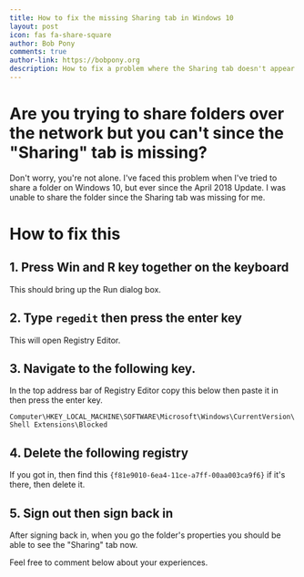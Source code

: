```yaml
---
title: How to fix the missing Sharing tab in Windows 10
layout: post
icon: fas fa-share-square
author: Bob Pony
comments: true
author-link: https://bobpony.org
description: How to fix a problem where the Sharing tab doesn't appear for the folder's properties.
---
```


# Are you trying to share folders over the network but you can't since the "Sharing" tab is missing?

Don't worry, you're not alone. I've faced this problem when I've tried to share a folder on Windows 10, but ever since the April 2018 Update. I was unable to share the folder since the Sharing tab was missing for me.

# How to fix this

## 1. Press Win and R key together on the keyboard
This should bring up the Run dialog box.

## 2. Type `regedit` then press the enter key
This will open Registry Editor.

## 3. Navigate to the following key.
In the top address bar of Registry Editor copy this below then paste it in then press the enter key.

```Computer\HKEY_LOCAL_MACHINE\SOFTWARE\Microsoft\Windows\CurrentVersion\Shell Extensions\Blocked```

## 4. Delete the following registry
If you got in, then find this `{f81e9010-6ea4-11ce-a7ff-00aa003ca9f6}` if it's there, then delete it.

## 5. Sign out then sign back in
After signing back in, when you go the folder's properties you should be able to see the "Sharing" tab now.

Feel free to comment below about your experiences.
